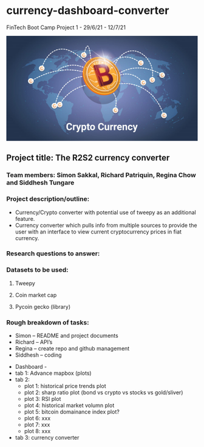 # currency-dashboard-converter

FinTech Boot Camp Project 1 - 29/6/21 - 12/7/21

![bitcoin-world-map](Images/bitcoin_world_map.png)

## Project title: The R2S2 currency converter 

### Team members: Simon Sakkal, Richard Patriquin, Regina Chow and Siddhesh Tungare

### Project description/outline:

* Currency/Crypto converter with potential use of tweepy as an additional feature.
* Currency converter which pulls info from multiple sources to provide the user with an interface to view current cryptocurrency prices in fiat currency.

### Research questions to answer:

### Datasets to be used:

1. Tweepy

2. Coin market cap

3. Pycoin gecko (library)

### Rough breakdown of tasks:

* Simon – README and project documents
* Richard – API’s
* Regina – create repo and github management
* Siddhesh – coding

- Dashboard -
- tab 1: Advance mapbox (plots)
- tab 2:  
    - plot 1: historical price trends plot 
    - plot 2: sharp ratio plot (bond vs crypto vs stocks vs gold/sliver)
    - plot 3: RSI plot
    - plot 4: historical market volumn plot
    - plot 5: bitcoin domainance index plot?
    - plot 6: xxx
    - plot 7: xxx 
    - plot 8: xxx
- tab 3: currency converter 